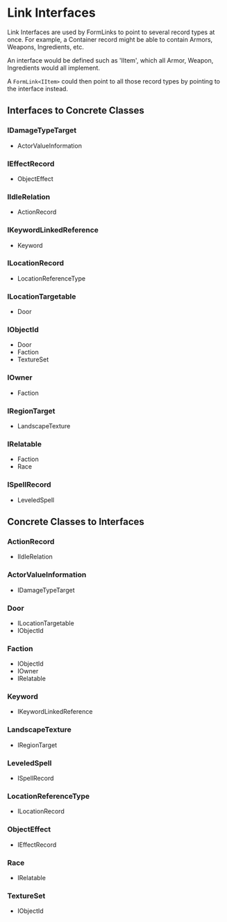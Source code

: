 # Link Interfaces
Link Interfaces are used by FormLinks to point to several record types at once.  For example, a Container record might be able to contain Armors, Weapons, Ingredients, etc.

An interface would be defined such as 'IItem', which all Armor, Weapon, Ingredients would all implement.

A `FormLink<IItem>` could then point to all those record types by pointing to the interface instead.
## Interfaces to Concrete Classes
### IDamageTypeTarget
- ActorValueInformation
### IEffectRecord
- ObjectEffect
### IIdleRelation
- ActionRecord
### IKeywordLinkedReference
- Keyword
### ILocationRecord
- LocationReferenceType
### ILocationTargetable
- Door
### IObjectId
- Door
- Faction
- TextureSet
### IOwner
- Faction
### IRegionTarget
- LandscapeTexture
### IRelatable
- Faction
- Race
### ISpellRecord
- LeveledSpell
## Concrete Classes to Interfaces
### ActionRecord
- IIdleRelation
### ActorValueInformation
- IDamageTypeTarget
### Door
- ILocationTargetable
- IObjectId
### Faction
- IObjectId
- IOwner
- IRelatable
### Keyword
- IKeywordLinkedReference
### LandscapeTexture
- IRegionTarget
### LeveledSpell
- ISpellRecord
### LocationReferenceType
- ILocationRecord
### ObjectEffect
- IEffectRecord
### Race
- IRelatable
### TextureSet
- IObjectId
